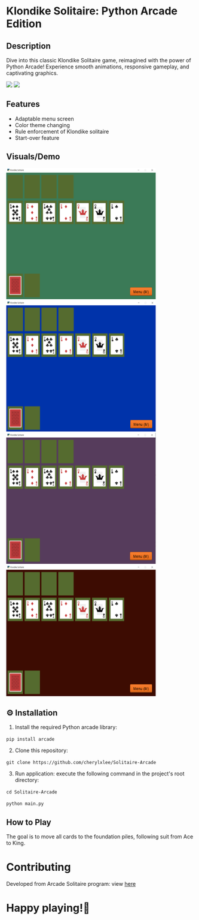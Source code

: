 # Klondike Solitaire: Python Arcade Edition

## Description
Dive into this classic Klondike Solitaire game, reimagined with the power of Python Arcade! Experience smooth animations, responsive gameplay, and captivating graphics.

<img src="https://img.shields.io/badge/-Python-blue" /> <img src="https://img.shields.io/badge/-Arcade-orange" />

## Features
* Adaptable menu screen
* Color theme changing
* Rule enforcement of Klondike solitaire
* Start-over feature

## Visuals/Demo
<img src="demo/s1.PNG" width="400" height="350" /><img src="demo/s2.PNG" width="400" height="350" />
<img src="demo/s3.PNG" width="400" height="350" /><img src="demo/s4.PNG" width="400" height="350" />

## ⚙ Installation
1. Install the required Python arcade library:

`pip install arcade`

2. Clone this repository:

`git clone https://github.com/cherylxlee/Solitaire-Arcade`

3. Run application: execute the following command in the project's root directory:

`cd Solitaire-Arcade`

`python main.py`

## How to Play
The goal is to move all cards to the foundation piles, following suit from Ace to King.

# Contributing
Developed from Arcade Solitaire program: view [here](https://api.arcade.academy/en/latest/tutorials/card_game/solitaire_11.html#solitaire-11)

# Happy playing!🎉
